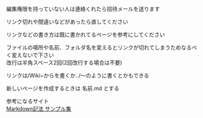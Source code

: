 編集権限を持っていない人は連絡くれたら招待メールを送ります

リンク切れや間違いなどがあったら直してください

リンクなどの書き方は既に書かれてるページを参考にしてください

ファイルの場所や名前、フォルダ名を変えるとリンクが切れてしまうためなるべく変えないで下さい  
改行は半角スペース2回(2回改行する場合は不要)

リンクは/Wiki~からを書くか../～のように書くとかもできる

新しいページを作成するときは  名前.md  とする

参考になるサイト  
[Markdown記法 サンプル集](https://qiita.com/tbpgr/items/989c6badefff69377da7)
